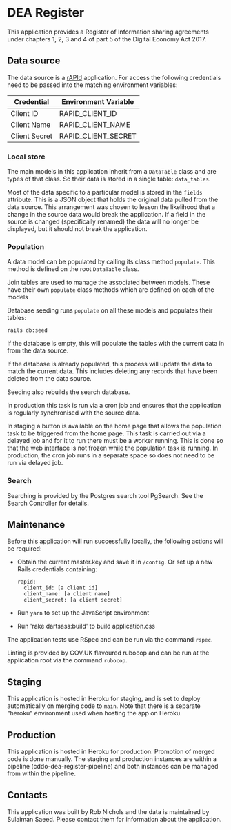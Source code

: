 # DEA Register

This application provides a Register of Information sharing agreements under chapters 1, 2, 3 and 4 of part 5 of the Digital Economy Act 2017.

## Data source

The data source is a [rAPId](https://rapid.readthedocs.io/) application. For access the following credentials need to
be passed into the matching environment variables:

| Credential    | Environment Variable |
| ------------- | -------------------- |
| Client ID     | RAPID_CLIENT_ID      |
| Client Name   | RAPID_CLIENT_NAME    |
| Client Secret | RAPID_CLIENT_SECRET  |

### Local store

The main models in this application inherit from a `DataTable` class and are types of that class. So their data is
stored in a single table: `data_tables`.

Most of the data specific to a particular model is stored in the `fields` attribute. This is a JSON object that
holds the original data pulled from the data source. This arrangement was chosen to lesson the likelihood that
a change in the source data would break the application. If a field in the source is changed (specifically
renamed) the data will no longer be displayed, but it should not break the application.

### Population

A data model can be populated by calling its class method `populate`. This method is defined on the root `DataTable`
class.

Join tables are used to manage the associated between models. These have their own `populate` class methods which
are defined on each of the models

Database seeding runs `populate` on all these models and populates their tables:

    rails db:seed

If the database is empty, this will populate the tables with the current data in from the data source.

If the database is already populated, this process will update the data to match the current data. This includes deleting any records that have been deleted from the data source.

Seeding also rebuilds the search database.

In production this task is run via a cron job and ensures that the application is regularly synchronised with
the source data.

In staging a button is available on the home page that allows the population task to be triggered from the home page.
This task is carried out via a delayed job and for it to run there must be a worker running. This is done so that the
web interface is not frozen while the population task is running. In production, the cron job runs in a separate
space so does not need to be run via delayed job.

### Search

Searching is provided by the Postgres search tool PgSearch. See the Search Controller for details.

## Maintenance

Before this application will run successfully locally, the following actions will be required:

- Obtain the current master.key and save it in `/config`. Or set up a new Rails credentials containing:

      rapid:
        client_id: [a client id]
        client_name: [a client name]
        client_secret: [a client secret]

- Run `yarn` to set up the JavaScript environment
- Run 'rake dartsass:build' to build application.css

The application tests use RSpec and can be run via the command `rspec`.

Linting is provided by GOV.UK flavoured rubocop and can be run at the application root via the command `rubocop`.

## Staging

This application is hosted in Heroku for staging, and is set to deploy automatically on merging code to `main`. Note that there is a separate "heroku" environment used when hosting the app on Heroku.

## Production

This application is hosted in Heroku for production. Promotion of merged code is done manually. The staging and
production instances are within a pipeline (cddo-dea-register-pipeline) and both instances can be managed from within the pipeline.

## Contacts

This application was built by Rob Nichols and the data is maintained by Sulaiman Saeed. Please contact them
for information about the application.
